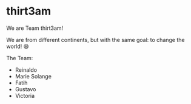 # thirt3am
We are Team thirt3am!

We are from different continents, but with the same goal: to change the world! :smile:

The Team:
* Reinaldo
* Marie Solange
* Fatih
* Gustavo
* Victoria
  
  